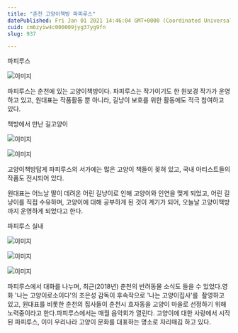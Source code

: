 ```yaml
---
title: "춘천 고양이책방 파피루스"
datePublished: Fri Jan 01 2021 14:46:04 GMT+0000 (Coordinated Universal Time)
cuid: cm6zyiw4c000009jyg37yg9fn
slug: 937

---
```



파피루스

![이미지](https://cdn.hashnode.com/res/hashnode/image/upload/v1739246594667/dbb63433-1299-46bd-91b5-6349b905845e.jpeg)

파피루스는 춘천에 있는 고양이책방이다. 파피루스는 작가이기도 한 원보경 작가가 운영하고 있고, 원대표는 작품활동 뿐 아니라, 길냥이 보호를 위한 활동에도 적극 참여하고 있다.

책방에서 만난 길고양이

![이미지](https://cdn.hashnode.com/res/hashnode/image/upload/v1739246597029/fc8e00b2-9fbf-499c-90aa-233da5c3e629.jpeg)

![이미지](https://cdn.hashnode.com/res/hashnode/image/upload/v1739246599539/9ccdfddf-98fa-4193-94e4-d08987868742.jpeg)

고양이책방답게 파피루스의 서가에는 많은 고양이 책들이 꽂혀 있고, 국내 아티스트들의 작품도 전시되어 있다.

원대표는 어느날 딸이 데려온 어린 길냥이로 인해 고양이와 인연을 맺게 되었고, 어린 길냥이를 직접 수유하며, 고양이에 대해 공부하게 된 것이 계기가 되어, 오늘날 고양이책방까지 운영하게 되었다고 한다.

파피루스 실내

![이미지](https://cdn.hashnode.com/res/hashnode/image/upload/v1739246601931/babb3995-2b11-4d15-99ed-f2dae8fd643d.jpeg)

![이미지](https://cdn.hashnode.com/res/hashnode/image/upload/v1739246604366/71206f12-67a2-4b31-9266-2abf533b84d5.jpeg)

![이미지](https://cdn.hashnode.com/res/hashnode/image/upload/v1739246606884/b192502e-5a44-40ed-a217-65fa0b5ac05e.jpeg)

파피루스에서 대화를 나누며, 최근(2018년) 춘천의 반려동물 소식도 들을 수 있었다.영화 '나는 고양이로소이다'의 조은성 감독이 후속작으로 '나는 고양이집사'를  촬영하고 있고, 원대표를 비롯한 춘천의 집사들이 춘천시 효자동을 고양이 마을로 선정하기 위해 노력중이라고 한다.파피루스에서는 매월 음악회가 열린다. 고양이에 대한 사랑에서 시작된 파피루스, 이미 우리나라 고양이 문화를 대표하는 명소로 자리매김 하고 있다.